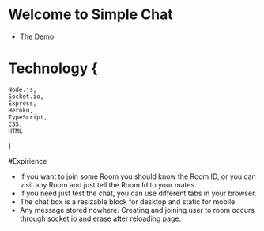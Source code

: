 # Welcome to Simple Chat
- [The Demo](https://kir8mir.github.io/chat-app/)

# Technology {
    Node.js, 
    Socket.io, 
    Express, 
    Heroku, 
    TypeScript, 
    CSS, 
    HTML
}

#Expirience
- If you want to join some Room you should know the Room ID, or you can visit any Room and just tell the Room Id to your mates. 
- If you need just test the chat, you can use different tabs in your browser.
- The chat box is a resizable block for desktop and static for mobile
- Any message stored nowhere. Creating and joining user to room occurs through socket.io and erase after reloading page.
